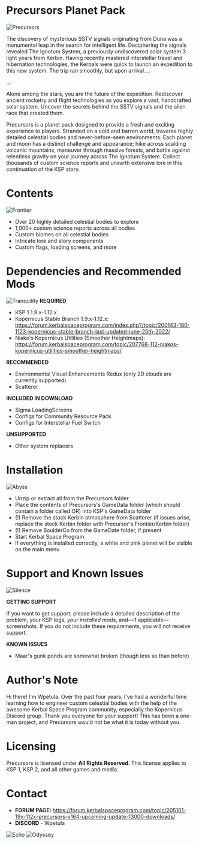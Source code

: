 # Precursors Planet Pack
![Precursors](https://i.imgur.com/ihW5Ja4.png)

The discovery of mysterious SSTV signals originating from Duna was a monumental leap in the search for intelligent life. Deciphering the signals revealed The Ignotum System, a previously undiscovered solar system 3 light years from Kerbin. Having recently mastered interstellar travel and hibernation technologies, the Kerbals were quick to launch an expedition to this new system. The trip ran smoothly, but upon arrival....

…

Alone among the stars, you are the future of the expedition. Rediscover ancient rocketry and flight technologies as you explore a vast, handcrafted solar system. Uncover the secrets behind the SSTV signals and the alien race that created them.

Precursors is a planet pack designed to provide a fresh and exciting experience to players. Stranded on a cold and barren world, traverse highly detailed celestial bodies and never-before-seen environments. Each planet and moon has a distinct challenge and appearance; hike across scalding volcanic mountains, maneuver through massive forests, and battle against relentless gravity on your journey across The Ignotum System. Collect thousands of custom science reports and unearth extensive lore in this continuation of the KSP story.

# Contents
![Frontier](https://i.imgur.com/Z4h8jce.png)

* Over 20 highly detailed celestial bodies to explore
* 1,000+ custom science reports across all bodies
* Custom biomes on all celestial bodies
* Intricate lore and story components
* Custom flags, loading screens, and more

# Dependencies and Recommended Mods
![Tranquility](https://i.imgur.com/9bhTBn5.png)
**REQUIRED**
* KSP 1 1.9.x-1.12.x
* Kopernicus Stable Branch 1.9.x-1.12.x: https://forum.kerbalspaceprogram.com/index.php?/topic/200143-180-1123-kopernicus-stable-branch-last-updated-june-25th-2022/
* Niako's Kopernicus Utilities (Smoother Heightmaps): https://forum.kerbalspaceprogram.com/topic/207768-112-niakos-kopernicus-utilities-smoother-heightmaps/

**RECOMMENDED**
* Environmental Visual Enhancements Redux (only 2D clouds are currently supported)
* Scatterer

**INCLUDED IN DOWNLOAD**
* Sigma LoadingScreens
* Configs for Community Resource Pack
* Configs for Interstellar Fuel Switch

**UNSUPPORTED**
* Other system replacers

# Installation
![Abyss](https://i.imgur.com/T7Liy1M.png)

* Unzip or extract all from the Precursors folder
* Place the contents of Precursors's GameData folder (which should contain a folder called OR) into KSP's GameData folder
* (!) Remove the stock Kerbin atmosphere from Scatterer (if issues arise, replace the stock Kerbin folder with Precursor's Frontier/Kerbin folder)
* (!) Remove BoulderCo from the GameDate folder, if present
* Start Kerbal Space Program
* If everything is installed correctly, a white and pink planet will be visible on the main menu

# Support and Known Issues
![Silence](https://i.imgur.com/YJW9P6I.png)

**GETTING SUPPORT**

If you want to get support, please include a detailed description of the problem, your KSP logs, *your installed mods*, and—if applicable—screenshots. If you do not include these requirements, you will not receive support.

**KNOWN ISSUES**
* Maar's gunk ponds are somewhat broken (though less so than before)

# Author's Note
Hi there! I'm Wpetula. Over the past four years, I've had a wonderful time learning how to engineer custom celestial bodies with the help of the awesome Kerbal Space Program community, especially the Kopernicus Discord group. Thank you everyone for your support! This has been a one-man project, and Precursors would not be what it is today without you.

# Licensing

Precursors is licensed under **All Rights Reserved**. This license applies to KSP 1, KSP 2, and all other games and media.

# Contact

* **FORUM PAGE:** https://forum.kerbalspaceprogram.com/topic/205101-19x-112x-precursors-v164-upcoming-update-13000-downloads/
* **DISCORD** - Wpetula

![Echo](https://i.imgur.com/eICENzr.png)
![Odyssey](https://i.imgur.com/T59Khd9.png)
